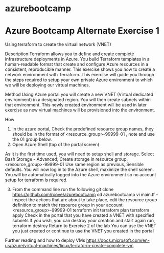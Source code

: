 # azurebootcamp
# Azure Bootcamp Alternate Exercise 1 
Using terraform to create the virtual network (VNET)

Description 
Terraform allows you to define and create complete infrastructure deployments in Azure. You build Terraform templates in a human-readable format that create and configure Azure resources in a consistent, reproducible manner. This exercise shows you how to create a network environment with Terraform.
This exercise will guide you through the steps required to setup your own private Azure environment to which we will be deploying our virtual machines. 

Method 
Using Azure portal you will create a new VNET (Virtual dedicated environment) in a designated region. You will then create subnets within that environment. This newly created environment will be used in later exercise as new virtual machines will be provisioned into the environment. 

How 
1.	In the azure portal, Check the predefined resource group names, they should be in the format of <resource_group>-99999-01 , note and use the 01 group below. 
2.	Open Azure Shell (top of the portal screen)
 
As it is the first time used, you will need to setup shell and storage.
Select Bash 
Storage - Advanced;
Create storage in resource group, <resource_group>-99999-01
Use same region as previous, 
Sensible defaults.
You will now log in to the Azure shell, maximize the shell screen.
You will be automatically logged into the Azure environment so no account setup for terraform is required. 

3.	From the command line run the following 
git clone  https://github.com/rcove/azurebootcamp
cd azurebootcamp
vi  main.tf  - inspect the actions that are about to take place, edit the resource group definition to match the resource group in your account <resource_group>-99999-01
terraform init
terraform plan 
terraform apply 
Check in the portal that you have created a VNET with specified subnets 
If you wish, you can destroy your creation and start again run, 
terraform destroy
Return to Exercise 2 of the lab
You can use the VNET you just created or continue to use the VNET you created in the portal 

Further reading and how to deploy VMs
https://docs.microsoft.com/en-us/azure/virtual-machines/linux/terraform-create-complete-vm
